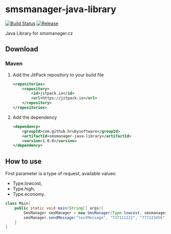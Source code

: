 # smsmanager-java-library
[![Build Status](https://travis-ci.org/hrubysoftware/smsmanager-java-library.svg?branch=master)](https://travis-ci.org/hrubysoftware/smsmanager-java-library) 
[![Release](https://jitpack.io/v/hrubysoftware/smsmanager-java-library.svg)](https://jitpack.io/#hrubysoftware/smsmanager-java-library)

Java Library for smsmanager.cz

## Download

### Maven

1. Add the JitPack repository to your build file 
    ```xml
    <repositories>
    	<repository>
    	    <id>jitpack.io</id>
    	    <url>https://jitpack.io</url>
    	</repository>
    </repositories>
    ```
2. Add the dependency
    ```xml
	<dependency>
	    <groupId>com.github.hrubysoftware</groupId>
	    <artifactId>smsmanager-java-library</artifactId>
	    <version>1.0.0</version>
	</dependency>
    ```

## How to use

First parameter is a type of request, available values:

- Type.lowcost,
- Type.high, 
- Type.economy.

```java
class Main{
    public static void main(String[] args){
        SmsManager smsManager = new SmsManager(Type.lowcost, smsmanager@username.tld", "smsmanager-password");
        smsManager.sendMessage("textMessage", "737111222", "777123456"); //one or more phone numbers
    }    
}


```